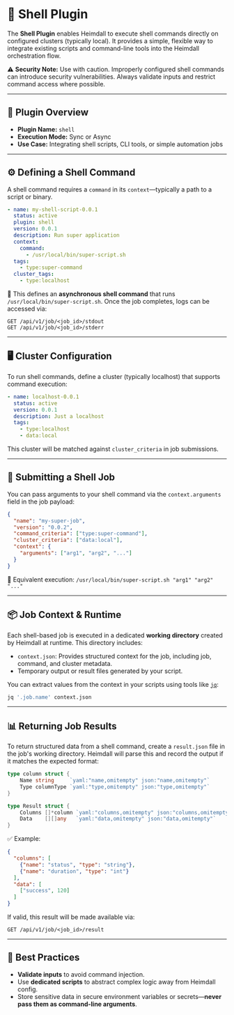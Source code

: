 # 🐚 Shell Plugin

The **Shell Plugin** enables Heimdall to execute shell commands directly on configured clusters (typically local). It provides a simple, flexible way to integrate existing scripts and command-line tools into the Heimdall orchestration flow.

⚠️ **Security Note:** Use with caution. Improperly configured shell commands can introduce security vulnerabilities. Always validate inputs and restrict command access where possible.

---

## 🧩 Plugin Overview

* **Plugin Name:** `shell`
* **Execution Mode:** Sync or Async
* **Use Case:** Integrating shell scripts, CLI tools, or simple automation jobs

---

## ⚙️ Defining a Shell Command

A shell command requires a `command` in its `context`—typically a path to a script or binary.

```yaml
- name: my-shell-script-0.0.1
  status: active
  plugin: shell
  version: 0.0.1
  description: Run super application
  context:
    command:
      - /usr/local/bin/super-script.sh
  tags:
    - type:super-command
  cluster_tags:
    - type:localhost
```

🔸 This defines an **asynchronous shell command** that runs `/usr/local/bin/super-script.sh`. Once the job completes, logs can be accessed via:

```
GET /api/v1/job/<job_id>/stdout
GET /api/v1/job/<job_id>/stderr
```

---

## 🖥️ Cluster Configuration

To run shell commands, define a cluster (typically localhost) that supports command execution:

```yaml
- name: localhost-0.0.1
  status: active
  version: 0.0.1
  description: Just a localhost
  tags:
    - type:localhost
    - data:local
```

This cluster will be matched against `cluster_criteria` in job submissions.

---

## 🚀 Submitting a Shell Job

You can pass arguments to your shell command via the `context.arguments` field in the job payload:

```json
{
  "name": "my-super-job",
  "version": "0.0.2",
  "command_criteria": ["type:super-command"],
  "cluster_criteria": ["data:local"],
  "context": {
    "arguments": ["arg1", "arg2", "..."]
  }
}
```

🔹 Equivalent execution:
`/usr/local/bin/super-script.sh "arg1" "arg2" "..."`

---

## 📦 Job Context & Runtime

Each shell-based job is executed in a dedicated **working directory** created by Heimdall at runtime. This directory includes:

* `context.json`: Provides structured context for the job, including job, command, and cluster metadata.
* Temporary output or result files generated by your script.

You can extract values from the context in your scripts using tools like [`jq`](https://stedolan.github.io/jq/):

```bash
jq '.job.name' context.json
```

---

## 📊 Returning Job Results

To return structured data from a shell command, create a `result.json` file in the job's working directory. Heimdall will parse this and record the output if it matches the expected format:

```go
type column struct {
	Name string     `yaml:"name,omitempty" json:"name,omitempty"`
	Type columnType `yaml:"type,omitempty" json:"type,omitempty"`
}

type Result struct {
	Columns []*column `yaml:"columns,omitempty" json:"columns,omitempty"`
	Data    [][]any   `yaml:"data,omitempty" json:"data,omitempty"`
}
```

✅ Example:

```json
{
  "columns": [
    {"name": "status", "type": "string"},
    {"name": "duration", "type": "int"}
  ],
  "data": [
    ["success", 120]
  ]
}
```

If valid, this result will be made available via:

```
GET /api/v1/job/<job_id>/result
```

---

## 🧠 Best Practices

* **Validate inputs** to avoid command injection.
* Use **dedicated scripts** to abstract complex logic away from Heimdall config.
* Store sensitive data in secure environment variables or secrets—**never pass them as command-line arguments**.
